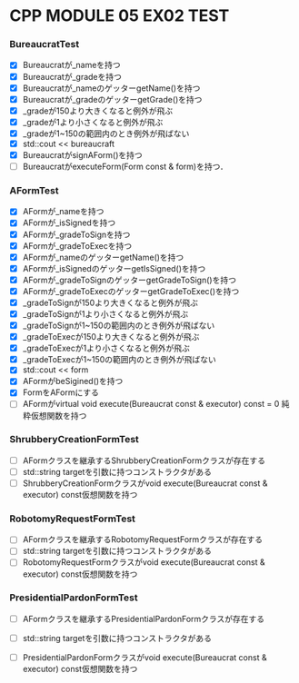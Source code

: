 # CPP MODULE 05 EX02 TEST

### BureaucratTest
- [x] Bureaucratが_nameを持つ
- [x] Bureaucratが_gradeを持つ
- [x] Bureaucratが_nameのゲッターgetName()を持つ
- [x] Bureaucratが_gradeのゲッターgetGrade()を持つ
- [x] _gradeが150より大きくなると例外が飛ぶ
- [x] _gradeが1より小さくなると例外が飛ぶ
- [x] _gradeが1~150の範囲内のとき例外が飛ばない
- [x] std::cout << bureaucraft
- [x] BureaucratがsignAForm()を持つ
- [ ] BureaucratがexecuteForm(Form const & form)を持つ．

### AFormTest
- [x] AFormが_nameを持つ
- [x] AFormが_isSignedを持つ
- [x] AFormが_gradeToSignを持つ
- [x] AFormが_gradeToExecを持つ
- [x] AFormが_nameのゲッターgetName()を持つ
- [x] AFormが_isSignedのゲッターgetIsSigned()を持つ
- [x] AFormが_gradeToSignのゲッターgetGradeToSign()を持つ
- [x] AFormが_gradeToExecのゲッターgetGradeToExec()を持つ
- [x] _gradeToSignが150より大きくなると例外が飛ぶ
- [x] _gradeToSignが1より小さくなると例外が飛ぶ
- [x] _gradeToSignが1~150の範囲内のとき例外が飛ばない
- [x] _gradeToExecが150より大きくなると例外が飛ぶ
- [x] _gradeToExecが1より小さくなると例外が飛ぶ
- [x] _gradeToExecが1~150の範囲内のとき例外が飛ばない
- [x] std::cout << form
- [x] AFormがbeSigined()を持つ
- [x] FormをAFormにする
- [ ] AFormがvirtual void execute(Bureaucrat const & executor) const = 0 純粋仮想関数を持つ

### ShrubberyCreationFormTest
- [ ] AFormクラスを継承するShrubberyCreationFormクラスが存在する
- [ ] std::string targetを引数に持つコンストラクタがある
- [ ] ShrubberyCreationFormクラスがvoid execute(Bureaucrat const & executor) const仮想関数を持つ

### RobotomyRequestFormTest
- [ ] AFormクラスを継承するRobotomyRequestFormクラスが存在する
- [ ] std::string targetを引数に持つコンストラクタがある
- [ ] RobotomyRequestFormクラスがvoid execute(Bureaucrat const & executor) const仮想関数を持つ

### PresidentialPardonFormTest
- [ ] AFormクラスを継承するPresidentialPardonFormクラスが存在する
- [ ] std::string targetを引数に持つコンストラクタがある
- [ ] PresidentialPardonFormクラスがvoid execute(Bureaucrat const & executor) const仮想関数を持つ

